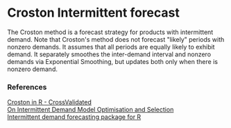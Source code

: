 # Croston Intermittent forecast

<p>
The Croston method is a forecast strategy for products with intermittent demand. Note that Croston's method does not forecast "likely" periods with nonzero demands. It assumes that all periods are equally likely to exhibit demand. It separately smoothes the inter-demand interval and nonzero demands via Exponential Smoothing, but updates both only when there is nonzero demand. 
</p>

### References

[Croston in R - CrossValidated](https://stats.stackexchange.com/questions/127337/explain-the-croston-method-of-r) <br>
[On Intermittent Demand Model Optimisation and Selection](https://kourentzes.com/forecasting/wp-content/uploads/2014/06/Kourentzes-2014-Intermittent-Optimisation.pdf) <br>
[Intermittent demand forecasting package for R](https://kourentzes.com/forecasting/2014/06/23/intermittent-demand-forecasting-package-for-r/) <br>
